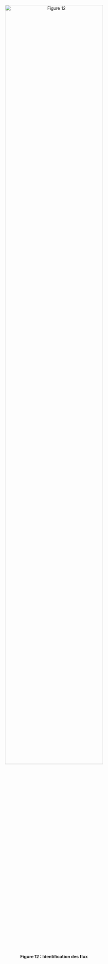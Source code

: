 
<div class="figure" style='text-align: center;'>
    <img src="image16.png" alt="Figure 12" title="Figure 12 : Identification des flux" style="width:80%;">
    <figcaption><b>Figure 12 : Identification des flux</b></figcaption>
</div>    
<br>